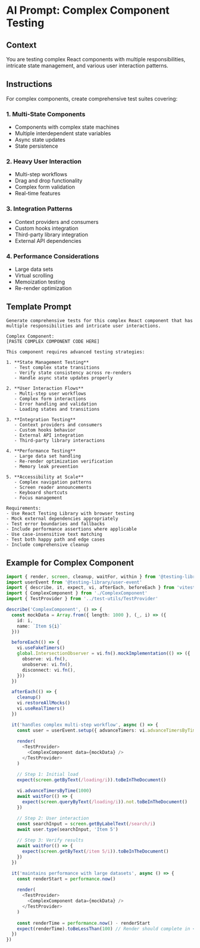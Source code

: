 # AI Prompt: Complex Component Testing

## Context

You are testing complex React components with multiple responsibilities, intricate state management, and various user interaction patterns.

## Instructions

For complex components, create comprehensive test suites covering:

### 1. Multi-State Components

- Components with complex state machines
- Multiple interdependent state variables
- Async state updates
- State persistence

### 2. Heavy User Interaction

- Multi-step workflows
- Drag and drop functionality
- Complex form validation
- Real-time features

### 3. Integration Patterns

- Context providers and consumers
- Custom hooks integration
- Third-party library integration
- External API dependencies

### 4. Performance Considerations

- Large data sets
- Virtual scrolling
- Memoization testing
- Re-render optimization

## Template Prompt

```
Generate comprehensive tests for this complex React component that has multiple responsibilities and intricate user interactions.

Complex Component:
[PASTE COMPLEX COMPONENT CODE HERE]

This component requires advanced testing strategies:

1. **State Management Testing**
   - Test complex state transitions
   - Verify state consistency across re-renders
   - Handle async state updates properly

2. **User Interaction Flows**
   - Multi-step user workflows
   - Complex form interactions
   - Error handling and validation
   - Loading states and transitions

3. **Integration Testing**
   - Context providers and consumers
   - Custom hooks behavior
   - External API integration
   - Third-party library interactions

4. **Performance Testing**
   - Large data set handling
   - Re-render optimization verification
   - Memory leak prevention

5. **Accessibility at Scale**
   - Complex navigation patterns
   - Screen reader announcements
   - Keyboard shortcuts
   - Focus management

Requirements:
- Use React Testing Library with browser testing
- Mock external dependencies appropriately
- Test error boundaries and fallbacks
- Include performance assertions where applicable
- Use case-insensitive text matching
- Test both happy path and edge cases
- Include comprehensive cleanup
```

## Example for Complex Component

```typescript
import { render, screen, cleanup, waitFor, within } from '@testing-library/react'
import userEvent from '@testing-library/user-event'
import { describe, it, expect, vi, afterEach, beforeEach } from 'vitest'
import { ComplexComponent } from './ComplexComponent'
import { TestProvider } from '../test-utils/TestProvider'

describe('ComplexComponent', () => {
  const mockData = Array.from({ length: 1000 }, (_, i) => ({ 
    id: i, 
    name: `Item ${i}` 
  }))

  beforeEach(() => {
    vi.useFakeTimers()
    global.IntersectionObserver = vi.fn().mockImplementation(() => ({
      observe: vi.fn(),
      unobserve: vi.fn(),
      disconnect: vi.fn(),
    }))
  })

  afterEach(() => {
    cleanup()
    vi.restoreAllMocks()
    vi.useRealTimers()
  })

  it('handles complex multi-step workflow', async () => {
    const user = userEvent.setup({ advanceTimers: vi.advanceTimersByTime })
    
    render(
      <TestProvider>
        <ComplexComponent data={mockData} />
      </TestProvider>
    )

    // Step 1: Initial load
    expect(screen.getByText(/loading/i)).toBeInTheDocument()
    
    vi.advanceTimersByTime(1000)
    await waitFor(() => {
      expect(screen.queryByText(/loading/i)).not.toBeInTheDocument()
    })

    // Step 2: User interaction
    const searchInput = screen.getByLabelText(/search/i)
    await user.type(searchInput, 'Item 5')
    
    // Step 3: Verify results
    await waitFor(() => {
      expect(screen.getByText(/item 5/i)).toBeInTheDocument()
    })
  })

  it('maintains performance with large datasets', async () => {
    const renderStart = performance.now()
    
    render(
      <TestProvider>
        <ComplexComponent data={mockData} />
      </TestProvider>
    )
    
    const renderTime = performance.now() - renderStart
    expect(renderTime).toBeLessThan(100) // Render should complete in <100ms
  })
})
```